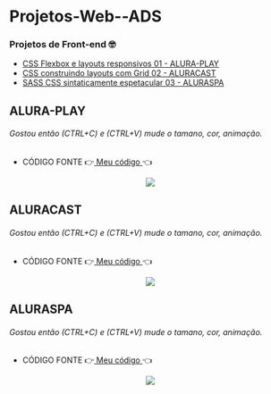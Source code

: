 # Projetos-Web--ADS





###  Projetos de  Front-end 🤓

* [ CSS Flexbox e layouts responsivos             01 - ALURA-PLAY ](#id01)  
* [ CSS construindo layouts com Grid              02 - ALURACAST ](#id02) 
* [ SASS CSS sintaticamente espetacular           03 - ALURASPA ](#id03) 


 ##   ALURA-PLAY <a name="id01"></a>
   ###### Gostou então (CTRL+C) e (CTRL+V)  mude o tamano, cor, animação.     
   * CÓDIGO FONTE   👉[ Meu código ](https://github.com/MichelKitundi/Projetos-Web--ADS/blob/main/PROJETOS/CSS%20Flexbox%20e%20layouts%20responsivos/index.html)👈
<div align="center">
 <img src="https://user-images.githubusercontent.com/72812066/207090365-bf2cc745-fa4a-47e6-98a2-c030169d50d1.gif">
</div>

##   ALURACAST <a name="id02"></a>
   ###### Gostou então (CTRL+C) e (CTRL+V)  mude o tamano, cor, animação.     
   * CÓDIGO FONTE   👉[ Meu código ](https://github.com/MichelKitundi/Projetos-Web--ADS/blob/main/PROJETOS/CSS%20construindo%20layouts%20com%20Grid/index.html)👈
<div align="center">
 <img src="https://user-images.githubusercontent.com/72812066/208155150-da1a164e-77f2-4783-994a-0846b3ddf507.gif">
</div>

##   ALURASPA <a name="id03"></a>
   ###### Gostou então (CTRL+C) e (CTRL+V)  mude o tamano, cor, animação.     
   * CÓDIGO FONTE   👉[ Meu código ](https://github.com/MichelKitundi/Projetos-Web--ADS/blob/main/PROJETOS/SASS%20CSS%20sintaticamente%20espetacular/index.html)👈
<div align="center">
 <img src="https://user-images.githubusercontent.com/72812066/208154756-e026bb3c-5e46-47a5-9dd0-cce3d695f8d2.gif">
</div>
